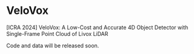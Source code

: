 # VeloVox
[ICRA 2024] VeloVox: A Low-Cost and Accurate 4D Object Detector with Single-Frame Point Cloud of Livox LiDAR

Code and data will be released soon.
